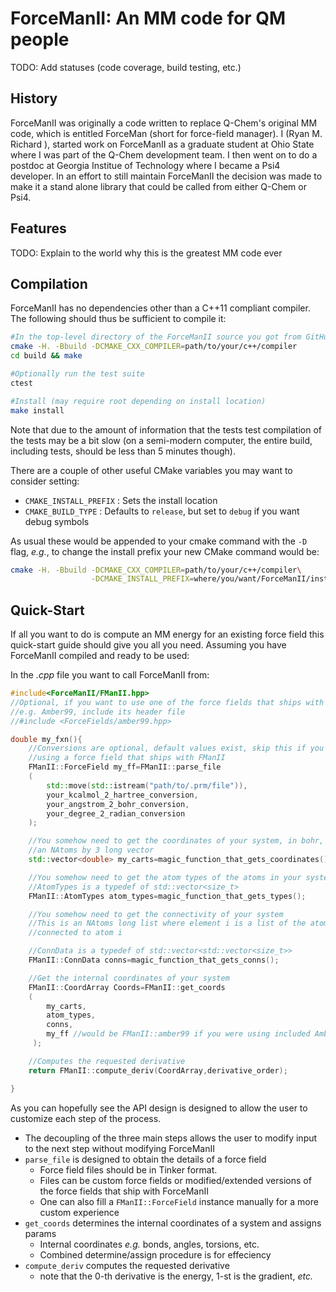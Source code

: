 # ForceManII: An MM code for QM people

TODO: Add statuses (code coverage, build testing, etc.)

## History
ForceManII was originally a code written to replace Q-Chem's original MM code, 
which is entitled ForceMan (short for force-field manager).  I (Ryan M. Richard
), started work on ForceManII as a graduate student at Ohio State where I was
part of the Q-Chem development team.  I then went on to do a postdoc at Georgia
 Institue of Technology where I became a Psi4 developer.  In an effort to still
 maintain ForceManII the decision was made to make it a stand alone library that
 could be called from either Q-Chem or Psi4.

## Features

TODO: Explain to the world why this is the greatest MM code ever


## Compilation

ForceManII has no dependencies other than a C++11 compliant compiler.  The
following should thus be sufficient to compile it:

~~~.sh
#In the top-level directory of the ForceManII source you got from GitHub
cmake -H. -Bbuild -DCMAKE_CXX_COMPILER=path/to/your/c++/compiler
cd build && make

#Optionally run the test suite
ctest

#Install (may require root depending on install location)
make install
~~~

Note that due to the amount of information that the tests test compilation of
the tests may be a bit slow (on a semi-modern computer, the entire build,
including tests, should be less than 5 minutes though).

There are a couple of other useful CMake variables you may want to consider
setting:

- `CMAKE_INSTALL_PREFIX` : Sets the install location
- `CMAKE_BUILD_TYPE` : Defaults to `release`, but set to `debug` if you want
  debug symbols

As usual these would be appended to your cmake command with the `-D` flag,
*e.g.*, to change the install prefix your new CMake command would be:

~~~.sh
cmake -H. -Bbuild -DCMAKE_CXX_COMPILER=path/to/your/c++/compiler\
                  -DCMAKE_INSTALL_PREFIX=where/you/want/ForceManII/installed
~~~


## Quick-Start

If all you want to do is compute an MM energy for an existing force field this
quick-start guide should give you all you need.  Assuming you have ForceManII
compiled and ready to be used:

In the *.cpp* file you want to call ForceManII from:
~~~.cpp
#include<ForceManII/FManII.hpp>
//Optional, if you want to use one of the force fields that ships with FManII
//e.g. Amber99, include its header file
//#include <ForceFields/amber99.hpp>

double my_fxn(){
    //Conversions are optional, default values exist, skip this if you are
    //using a force field that ships with FManII
    FManII::ForceField my_ff=FManII::parse_file
    (
        std::move(std::istream("path/to/.prm/file")),
        your_kcalmol_2_hartree_conversion,
        your_angstrom_2_bohr_conversion,
        your_degree_2_radian_conversion
    );

    //You somehow need to get the coordinates of your system, in bohr, into
    //an NAtoms by 3 long vector
    std::vector<double> my_carts=magic_function_that_gets_coordinates();

    //You somehow need to get the atom types of the atoms in your system
    //AtomTypes is a typedef of std::vector<size_t>
    FManII::AtomTypes atom_types=magic_function_that_gets_types();

    //You somehow need to get the connectivity of your system
    //This is an NAtoms long list where element i is a list of the atoms
    //connected to atom i

    //ConnData is a typedef of std::vector<std::vector<size_t>>
    FManII::ConnData conns=magic_function_that_gets_conns();

    //Get the internal coordinates of your system
    FManII::CoordArray Coords=FManII::get_coords
    (
        my_carts,
        atom_types,
        conns,
        my_ff //would be FManII::amber99 if you were using included Amber99 ff
     );

    //Computes the requested derivative
    return FManII::compute_deriv(CoordArray,derivative_order);

}
~~~

As you can hopefully see the API design is designed to allow the user to
customize each step of the process.

- The decoupling of the three main steps allows the user to modify input to the
  next step without modifying ForceManII
- `parse_file` is designed to obtain the details of a force field
   - Force field files should be in Tinker format.
   - Files can be custom force fields or modified/extended versions of the
     force fields that ship with ForceManII
   - One can also fill a `FManII::ForceField` instance manually for a more
     custom experience
- `get_coords` determines the internal coordinates of a system and assigns
   params
   - Internal coordinates *e.g.* bonds, angles, torsions, etc.
   - Combined determine/assign procedure is for effeciency
- `compute_deriv` computes the requested derivative
  - note that the 0-th derivative is the energy, 1-st is the gradient, *etc.*
